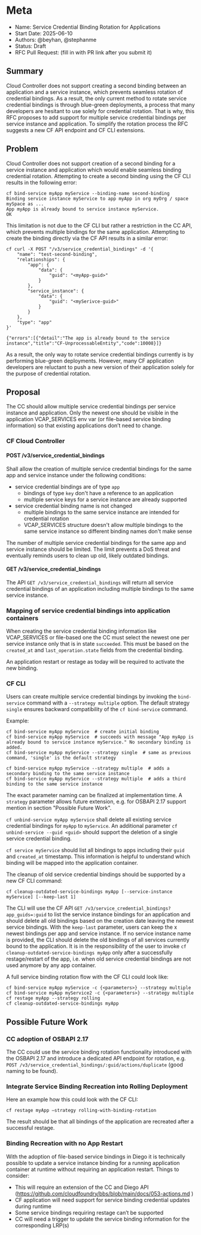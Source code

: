 # Meta
[meta]: #meta
- Name: Service Credential Binding Rotation for Applications
- Start Date: 2025-06-10
- Authors: @beyhan, @stephanme
- Status: Draft <!-- Acceptable values: Draft, Approved, On Hold, Superseded -->
- RFC Pull Request: (fill in with PR link after you submit it)

## Summary

Cloud Controller does not support creating a second binding between an application and a service instance, which prevents seamless rotation of credential bindings.  As a result, the only current method to rotate service credential bindings is through blue-green deployments, a process that many developers are hesitant to use solely for credential rotation. That is why, this RFC proposes to add support for multiple service credential bindings per service instance and application. To simplify the rotation process the RFC suggests a new CF API endpoint and CF CLI extensions.

## Problem

Cloud Controller does not support creation of a second binding for a service instance and application which would enable seamless binding credential rotation. Attempting to create a second binding using the CF CLI results in the following error:

```
cf bind-service myApp myService --binding-name second-binding
Binding service instance myService to app myApp in org myOrg / space mySpace as ...
App myApp is already bound to service instance myService.
OK
```
This limitation is not due to the CF CLI but rather a restriction in the CC API, which prevents multiple bindings for the same application. Attempting to create the binding directly via the CF API results in a similar error:

```
cf curl -X POST "/v3/service_credential_bindings" -d '{
    "name": "test-second-binding",
    "relationships": {
        "app": {
            "data": {
                "guid": "<myApp-guid>"
            }
        },
        "service_instance": {
            "data": {
                "guid": "<mySerivce-guid>"
            }
        }
    },
    "type": "app"
}'

{"errors":[{"detail":"The app is already bound to the service instance","title":"CF-UnprocessableEntity","code":10008}]}
```
As a result, the only way to rotate service credential bindings currently is by performing blue-green deployments. However, many CF application developers are reluctant to push a new version of their application solely for the purpose of credential rotation.

## Proposal

The CC should allow multiple service credential bindings per service instance and application. Only the newest one should be visible in the application VCAP_SERVICES env var (or file-based service binding information) so that existing applications don’t need to change.

### CF Cloud Controller

#### POST /v3/service_credential_bindings

Shall allow the creation of multiple service credential bindings for the same app and service instance under the following conditions:
- service credential bindings are of type `app`
  - bindings of type `key` don't have a reference to an application
  - multiple service keys for a service instance are already supported
- service credential binding name is not changed
  - multiple bindings to the same service instance are intended for credential rotation
  - VCAP_SERVICES structure doesn't allow multiple bindings to the same service instance so different binding names don't make sense

The number of multiple service credential bindings for the same app and service instance should be limited. The limit prevents a DoS threat and eventually reminds users to clean up old, likely outdated bindings.

#### GET /v3/service_credential_bindings

The API `GET /v3/service_credential_bindings` will return all service credential bindings of an application including multiple bindings to the same service instance.

### Mapping of service credential bindings into application containers

When creating the service credential binding information like VCAP_SERVICES or file-based one the CC must select the newest one per service instance only that is in state `succeeded`. This must be based on the `created_at` and `last_operation.state` fields from the credential binding.

An application restart or restage as today will be required to activate the new binding.

### CF CLI

Users can create multiple service credential bindings by invoking the `bind-service` command with a `--strategy multiple` option. The default strategy `single` ensures backward compatibility of the `cf bind-service` command.

Example:
```
cf bind-service myApp myService  # create initial binding
cf bind-service myApp myService  # succeeds with message "App myApp is already bound to service instance myService." No secondary binding is added.
cf bind-service myApp myService --strategy single  # same as previous command, 'single' is the default strategy 

cf bind-service myApp myService --strategy multiple  # adds a secondary binding to the same service instance
cf bind-service myApp myService --strategy multiple  # adds a third binding to the same service instance
```

The exact parameter naming can be finalized at implementation time. A `strategy` parameter allows future extension, e.g. for OSBAPI 2.17 support mention in section "Possible Future Work".

`cf unbind-service myApp myService` shall delete all existing service credential bindings for `myApp` to `myService`.
An additional parameter `cf unbind-service --guid <guid>` should support the deletion of a single service credential binding.

`cf service myService` should list all bindings to apps including their `guid` and `created_at` timestamp. This information is helpful to understand which binding will be mapped into the application container.

The cleanup of old service credential bindings should be supported by a new CF CLI command:
```
cf cleanup-outdated-service-bindings myApp [--service-instance myService] [--keep-last 1]
```
The CLI will use the  CF API `GET /v3/service_credential_bindings?app_guids=:guid` to list the service instance bindings for an application and should delete all old bindings based on the creation date leaving the newest service bindings. With the `keep-last` parameter, users can keep the x newest bindings per app and service instance. If no service instance name is provided, the CLI should delete the old bindings of all services currently bound to the application.
It is in the responsibility of the user to invoke `cf cleanup-outdated-service-bindings myApp` only after a successfully restage/restart of the app, i.e. when old service credential bindings are not used anymore by any app container. 

A full service binding rotation flow with the CF CLI could look like:
```
cf bind-service myApp myService -c {<parameters>} --strategy multiple
cf bind-service myApp myService2 -c {<parameters>} --strategy multiple
cf restage myApp --strategy rolling
cf cleanup-outdated-service-bindings myApp
```

## Possible Future Work

### CC adoption of OSBAPI 2.17

The CC could use the service binding rotation functionality introduced with the OSBAPI 2.17 and introduce a dedicated API endpoint for rotation, e.g. `POST /v3/service_credential_bindings/:guid/actions/duplicate` (good naming to be found).

### Integrate Service Binding Recreation into Rolling Deployment

Here an example how this could look with the CF CLI:
```
cf restage myApp –strategy rolling-with-binding-rotation
```
The result should be that all bindings of the application are recreated after a successful restage.

### Binding Recreation with no App Restart

With the adoption of file-based service bindings in Diego it is technically possible to update a service instance binding for a running application container at runtime without requiring an application restart. Things to consider:
- This will require an extension of the CC and Diego API (https://github.com/cloudfoundry/bbs/blob/main/docs/053-actions.md )
- CF application will need support for service binding credential updates during runtime
- Some service bindings requiring restage can’t be supported
- CC will need a trigger to update the service binding information for the corresponding LRP(s)
